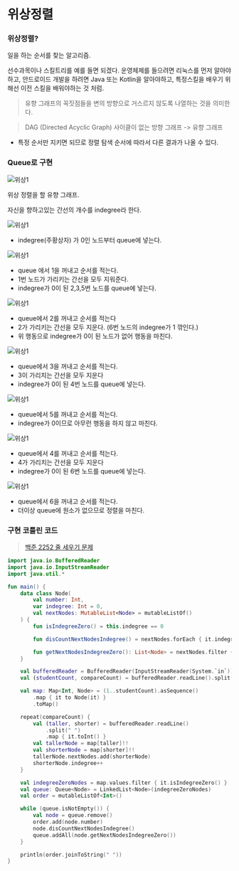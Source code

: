 # 위상정렬



### 위상정렬?

일을 하는 순서를 찾는 알고리즘.

선수과목이나 스킬트리를 예를 들면 되겠다. 운영체제를 들으려면 리눅스를 먼저 알아야하고, 안드로이드 개발을 하려면 Java 또는 Kotlin을 알아야하고, 특정스킬을 배우기 위해선 이전 스킬을 배워야하는 것 처럼.

> 유향 그래프의 꼭짓점들을 변의 방향으로 거스르지 않도록 나열하는 것을 의미한다.

> DAG (Directed Acyclic Graph) 사이클이 없는 방향 그래프 -> 유향 그래프



* 특정 순서만 지키면 되므로 정렬 탐색 순서에 따라서 다른 결과가 나올 수 있다.



### Queue로 구현

![위상1](images\위상1.PNG)

위상 정렬을 할 유향 그래프. 

자신을 향하고있는 간선의 개수를 indegree라 한다. 





![위상1](images\위상2.PNG)

* indegree(주황상자) 가 0인 노드부터 queue에 넣는다.




![위상1](images\위상3.PNG)

* queue 에서 1을 꺼내고 순서를 적는다.
* 1번 노드가 가리키는 간선을 모두 지워준다.
* indegree가 0이 된 2,3,5번 노드를 queue에 넣는다.

![위상1](images\위상4.PNG)

* queue에서 2를 꺼내고 순서를 적는다
* 2가 가리키는 간선을 모두 지운다. (6번 노드의 indegree가 1 깎인다.)
* 위 행동으로 indegree가 0이 된 노드가 없어 행동을 마친다.


![위상1](images\위상5.PNG)

* queue에서 3을 꺼내고 순서를 적는다.
* 3이 가리치는 간선을 모두 지운다
* indegree가 0이 된 4번 노드를 queue에 넣는다.


![위상1](images\위상6.PNG)

* queue에서 5를 꺼내고 순서를 적는다.
* indegree가 0이므로 아무런 행동을 하지 않고 마친다.

![위상1](images\위상7.PNG)

* queue에서 4를 꺼내고 순서를 적는다.
* 4가 가리치는 간선을 모두 지운다
* indegree가 0이 된 6번 노드를 queue에 넣는다.


![위상1](images\위상8.PNG)

* queue에서 6을 꺼내고 순서를 적는다.
* 더이상 queue에 원소가 없으므로 정렬을 마친다.



### 구현 코틀린 코드

> [백준 2252 줄 세우기 문제](https://www.acmicpc.net/problem/2252)

```kotlin
import java.io.BufferedReader
import java.io.InputStreamReader
import java.util.*

fun main() {
    data class Node(
        val number: Int,
        var indegree: Int = 0,
        val nextNodes: MutableList<Node> = mutableListOf()
    ) {
        fun isIndegreeZero() = this.indegree == 0

        fun disCountNextNodesIndegree() = nextNodes.forEach { it.indegree-- }

        fun getNextNodesIndegreeZero(): List<Node> = nextNodes.filter { it.isIndegreeZero() }
    }

    val bufferedReader = BufferedReader(InputStreamReader(System.`in`))
    val (studentCount, compareCount) = bufferedReader.readLine().split(" ").map { it.toInt() }

    val map: Map<Int, Node> = (1..studentCount).asSequence()
        .map { it to Node(it) }
        .toMap()

    repeat(compareCount) {
        val (taller, shorter) = bufferedReader.readLine()
            .split(" ")
            .map { it.toInt() }
        val tallerNode = map[taller]!!
        val shorterNode = map[shorter]!!
        tallerNode.nextNodes.add(shorterNode)
        shorterNode.indegree++
    }

    val indegreeZeroNodes = map.values.filter { it.isIndegreeZero() }
    val queue: Queue<Node> = LinkedList<Node>(indegreeZeroNodes)
    val order = mutableListOf<Int>()

    while (queue.isNotEmpty()) {
        val node = queue.remove()
        order.add(node.number)
        node.disCountNextNodesIndegree()
        queue.addAll(node.getNextNodesIndegreeZero())
    }

    println(order.joinToString(" "))
}
```